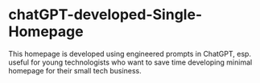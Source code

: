 # chatGPT-developed-Single-Homepage
This homepage is developed using engineered prompts in ChatGPT, esp. useful for young technologists who want to save time developing minimal homepage for their small tech business.

